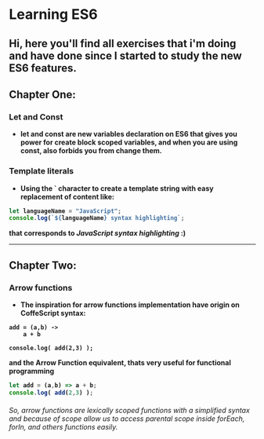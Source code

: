 # Learning ES6

## Hi, here you'll find all exercises that i'm doing and have done since I started to study the new ES6 features.

## <b>Chapter One:<b>
### Let and Const
* let and const are new variables declaration on ES6 that gives you power for create
block scoped variables, and when you are using const, also forbids you from change them.

### Template literals
* Using the ` character to create a template string with easy replacement of content
like:
```JavaScript
let languageName = "JavaScript";
console.log(`${languageName} syntax highlighting`;
```
that corresponds to *JavaScript syntax highlighting* :)
- - - -

## <b>Chapter Two:<b>
### Arrow functions
* The inspiration for arrow functions implementation have origin on CoffeScript
syntax:

````CoffeScript
add = (a,b) ->
    a + b

console.log( add(2,3) );
````

and the Arrow Function equivalent, thats very useful for functional programming
````JavaScript
let add = (a,b) => a + b;
console.log( add(2,3) );
````

###### So, arrow functions are lexically scoped functions with a simplified syntax and because of scope allow us to access parental scope inside forEach, forIn, and others functions easily.
